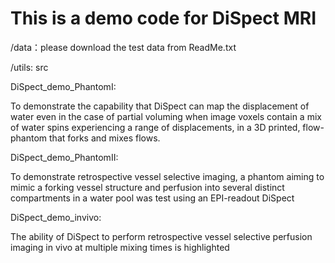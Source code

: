 # This is a demo code for DiSpect MRI
/data：please download the test data from ReadMe.txt

/utils: src

DiSpect_demo_PhantomI: 

To demonstrate the capability that DiSpect can map the displacement of water 
even in the case of partial voluming when image voxels contain a mix of water spins experiencing a range of displacements, 
in a 3D printed, flow-phantom that forks and mixes flows.

DiSpect_demo_PhantomII: 

To demonstrate retrospective vessel selective imaging, a phantom aiming to mimic a forking vessel structure and perfusion
into several distinct compartments in a water pool was test using an EPI-readout DiSpect

DiSpect_demo_invivo:

The ability of DiSpect to perform retrospective vessel selective perfusion imaging in vivo at multiple mixing times is highlighted
